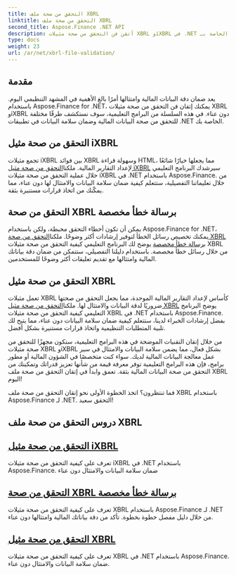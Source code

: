 ```yaml
---
title: التحقق من صحة ملف XBRL
linktitle: التحقق من صحة ملف XBRL
second_title: Aspose.Finance .NET API
description: أتقن فن التحقق من صحة مثيلات XBRL وiXBRL في .NET من خلال البرامج التعليمية الخاصة بـ Aspose.Finance. ضمان سلامة البيانات والامتثال دون عناء.
type: docs
weight: 23
url: /ar/net/xbrl-file-validation/
---
```


## مقدمة

يعد ضمان دقة البيانات المالية وامتثالها أمرًا بالغ الأهمية في المشهد التنظيمي اليوم. باستخدام Aspose.Finance for .NET، يمكنك إتقان فن التحقق من صحة مثيلات XBRL وiXBRL دون عناء. في هذه السلسلة من البرامج التعليمية، سوف نستكشف طرقًا مختلفة للتحقق من صحة البيانات المالية وضمان سلامة البيانات في تطبيقات .NET الخاصة بك.

## التحقق من صحة مثيل iXBRL

 تجمع مثيلات iXBRL بين فوائد XBRL وسهولة قراءة HTML، مما يجعلها خيارًا شائعًا لإعداد التقارير المالية. ملكنا[التحقق من صحة مثيل iXBRL](./validate-ixbrl-instance/) سيرشدك البرنامج التعليمي خلال عملية التحقق من صحة مثيلات iXBRL في .NET باستخدام Aspose.Finance. من خلال تعليماتنا التفصيلية، ستتعلم كيفية ضمان سلامة البيانات والامتثال لها دون عناء، مما يمكّنك من اتخاذ قرارات مستنيرة بثقة.

## التحقق من صحة XBRL برسالة خطأ مخصصة

يمكن أن تكون أخطاء التحقق محبطة، ولكن باستخدام Aspose.Finance for .NET، يمكنك تخصيص رسائل الخطأ لتوفير إرشادات أكثر وضوحًا. ملكنا[التحقق من صحة XBRL برسالة خطأ مخصصة](./validate-xbrl-with-customized-error-message/) يوضح لك البرنامج التعليمي كيفية التحقق من صحة مثيلات XBRL من خلال رسائل خطأ مخصصة. باستخدام دليلنا التفصيلي، ستتمكن من ضمان دقة بياناتك المالية وامتثالها مع تقديم تعليقات أكثر وضوحًا للمستخدمين.

## التحقق من صحة مثيل XBRL

 تعمل مثيلات XBRL كأساس لإعداد التقارير المالية الموحدة، مما يجعل التحقق من صحتها ضروريًا لدقة البيانات والامتثال لها. ملكنا[التحقق من صحة مثيل XBRL](./validate-xbrl-instance/) يوضح البرنامج التعليمي كيفية التحقق من صحة مثيلات XBRL في .NET باستخدام Aspose.Finance. بفضل إرشادات الخبراء لدينا، ستتعلم كيفية ضمان سلامة البيانات دون عناء، مما يتيح لك تلبية المتطلبات التنظيمية واتخاذ قرارات مستنيرة بشكل أفضل.

من خلال إتقان التقنيات الموضحة في هذه البرامج التعليمية، ستكون مجهزًا للتحقق من صحة مثيلات XBRL وiXBRL بشكل فعال، مما يضمن سلامة البيانات والامتثال في سير عمل معالجة البيانات المالية لديك. سواء كنت متخصصًا في الشؤون المالية أو مطور برامج، فإن هذه البرامج التعليمية توفر معرفة قيمة من شأنها تعزيز قدراتك وتمكينك من التحقق من صحة البيانات المالية بثقة. تعمق وابدأ في إتقان التحقق من صحة ملف XBRL اليوم!

فما تنتظرون؟ اتخذ الخطوة الأولى نحو إتقان التحقق من صحة ملف XBRL باستخدام Aspose.Finance لـ .NET. التحقق سعيد!
## دروس التحقق من صحة ملف XBRL
## [التحقق من صحة مثيل iXBRL](./validate-ixbrl-instance/)
تعرف على كيفية التحقق من صحة مثيلات iXBRL في .NET باستخدام Aspose.Finance. ضمان سلامة البيانات والامتثال دون عناء
## [التحقق من صحة XBRL برسالة خطأ مخصصة](./validate-xbrl-with-customized-error-message/)
تعرف على كيفية التحقق من صحة مثيلات XBRL باستخدام Aspose.Finance لـ .NET من خلال دليل مفصل خطوة بخطوة. تأكد من دقة بياناتك المالية وامتثالها دون عناء.
## [التحقق من صحة مثيل XBRL](./validate-xbrl-instance/)
تعرف على كيفية التحقق من صحة مثيلات XBRL في .NET باستخدام Aspose.Finance. ضمان سلامة البيانات والامتثال دون عناء.